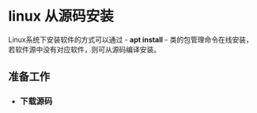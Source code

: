 # **linux** 从源码安装

Linux系统下安装软件的方式可以通过 - **apt install** - 类的包管理命令在线安装，若软件源中没有对应软件，则可从源码编译安装。

 ## 准备工作

- ### 下载源码


